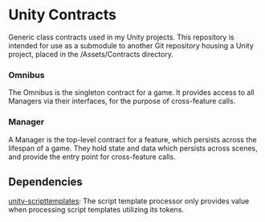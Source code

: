 # Unity Contracts
Generic class contracts used in my Unity projects. This repository is intended for use as a submodule to another Git repository housing a Unity project, placed in the /Assets/Contracts directory.

### Omnibus
The Omnibus is the singleton contract for a game. It provides access to all Managers via their interfaces, for the purpose of cross-feature calls.

### Manager
A Manager is the top-level contract for a feature, which persists across the lifespan of a game. They hold state and data which persists across scenes, and provide the entry point for cross-feature calls.

## Dependencies
[unity-scripttemplates](https://github.com/ocreeva/unity-scripttemplates):
The script template processor only provides value when processing script templates utilizing its tokens.
